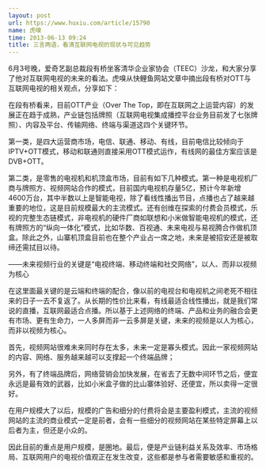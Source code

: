 ```yaml
---
layout: post
url: https://www.huxiu.com/article/15790
name: 虎嗅
time: 2013-06-13 09:24
title: 三言两语，看清互联网电视的现状与可见趋势
---
```

6月3号晚，爱奇艺副总裁段有桥坐客清华企业家协会（TEEC）沙龙，和大家分享了他对互联网电视的未来的看法。虎嗅从快鲤鱼网站文章中摘出段有桥对OTT与互联网电视的相关观点，分享如下：

在段有桥看来，目前OTT产业（Over The Top，即在互联网之上运营内容）的发展正在趋于成熟，产业链包括牌照（互联网电视集成播控平台业务目前发了七张牌照）、内容及平台、传输网络、终端与渠道这四个关键环节。

第一类，是四大运营商市场，电信、联通、移动、有线，目前电信比较倾向于IPTV+OTT模式，移动和联通则直接采用OTT模式运作，有线网的最佳方案应该是DVB+OTT。

第二类，是零售的电视机和机顶盒市场，目前有如下几种模式。第一种是电视机厂商与牌照方、视频网站合作的模式，目前国内电视机存量5亿，预计今年新增4600万台，其中半数以上是智能电视，除了看线性播出节目，点播也占了越来越重要的地位，这是目前规模最大的主流模式。还有创维在探索的付费会员模式，乐视的完整生态链模式，非电视机的硬件厂商如联想和小米做智能电视机的模式，还有牌照方的“纵向一体化”模式，比如华数、百视通、未来电视与易视腾合作做机顶盒。除此之外，山寨机顶盒目前也在整个产业占一席之地，未来是被招安还是被取缔还需拭目以待。

——未来视频行业的关键是“电视终端、移动终端和社交网络”，以人、而非以视频为核心

在这里面最关键的是云端和终端的配合，像以前的电视台和电视机之间老死不相往来的日子一去不复返了。从长期的性价比来看，有线最适合线性播出，就是我们常说的直播，互联网最适合点播。所以基于上述网络的终端、产品和业务的融合会更有市场、更有生命力，一人多屏而非一云多屏是关键，未来的视频是以人为核心，而非以视频为核心。

首先，视频网站很难未来同时存在太多，未来一定是寡头模式。因此一家视频网站的内容、网络、服务越来越可以支撑起一个终端品牌；

另外，有了终端品牌后，网络营销会加快发展，在省去了无数中间环节之后，便宜永远是最有效的武器，比如小米盒子做的比山寨体验好、还便宜，所以卖得一定很好。

在用户规模大了以后，规模的广告和细分的付费将会是主要盈利模式，主流的视频网站的主流的商业模式一定是前者，会有一些细分的视频网站在某些特定屏幕上以后者为主，但还是小众的。

因此目前的重点是用户规模，是圈地。最后，便是产业链利益关系及效率、市场格局、互联网用户的电视价值观正在发生改变，这些都是参与者需要敏感和重视的。

